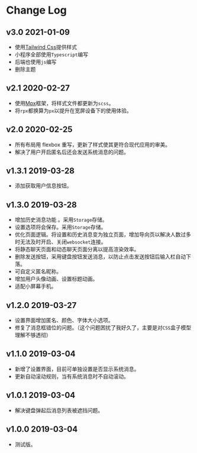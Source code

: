 # Change Log

## v3.0 2021-01-09

- 使用[Tailwind Css](https://tailwindcss.com)提供样式
- 小程序全部使用`Typescript`编写
- 后端也使用`js`编写
- 删除主题

## v2.1 2020-02-27

- 使用[Mpx](https://github.com/didi/mpx)框架，将样式文件都更新为`scss`。
- 将`rpx`都换算为`px`以提升在宽屏设备下的使用体验。

## v2.0 2020-02-25

- 所有布局用 flexbox 重写，更新了样式使其更符合现代应用的审美。
- 解决了用户开启匿名后还会发送系统消息的问题。

## v1.3.1 2019-03-28

- 添加获取用户信息按钮。

## v1.3.0 2019-03-28

- 增加历史消息功能 。采用`Storage`存储。
- 设置选项将会保存。采用`Storage`存储。
- 优化页面逻辑。将设置和历史消息变为独立页面，增加导向页以解决人数过多时无法及时开启、关闭`websocket`连接。
- 将静态聊天页面和动态聊天页面分离以提高渲染效率。
- 删除发送按钮，采用键盘按钮发送消息，以防止点击发送按钮后输入栏自动下落。
- 可自定义匿名昵称。
- 增加用户头像动画、设置标题动画。
- 适配小屏幕手机。

## v1.2.0 2019-03-27

- 设置界面增加匿名、颜色、字体大小选项。
- 修复了消息框错位的问题。（这个问题困扰了我好久了，主要是对`CSS`盒子模型理解不够透彻）

## v1.1.0 2019-03-04

- 新增了设置界面，目前可单独设置是否显示系统消息。
- 更新自动滚动规则，当有系统消息时不自动滚动。

## v1.0.1 2019-03-04

- 解决键盘弹起后消息列表被遮挡问题。

## v1.0.0 2019-03-04

- 测试版。

